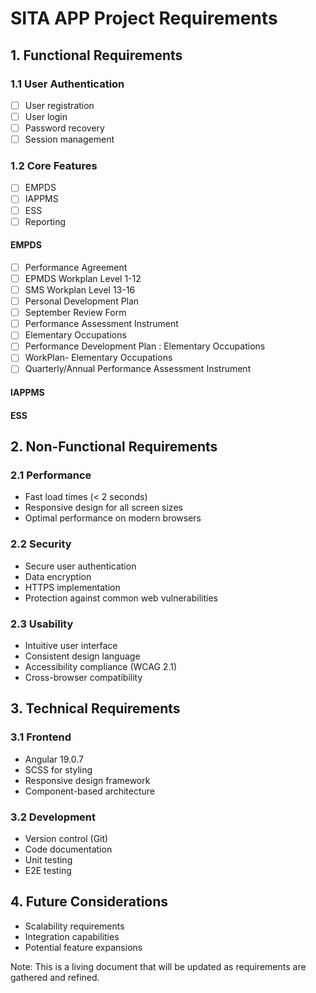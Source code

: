 # SITA APP Project Requirements

## 1. Functional Requirements

### 1.1 User Authentication
- [ ] User registration
- [ ] User login
- [ ] Password recovery
- [ ] Session management

### 1.2 Core Features
- [ ] EMPDS
- [ ] IAPPMS
- [ ] ESS
- [ ] Reporting

#### EMPDS
- [ ] Performance Agreement
- [ ] EPMDS Workplan Level 1-12
- [ ] SMS Workplan Level 13-16
- [ ] Personal Development Plan
- [ ] September Review Form
- [ ] Performance Assessment Instrument
- [ ] Elementary Occupations
- [ ] Performance Development Plan : Elementary Occupations
- [ ] WorkPlan- Elementary Occupations
- [ ] Quarterly/Annual Performance Assessment Instrument

#### IAPPMS

#### ESS


## 2. Non-Functional Requirements

### 2.1 Performance
- Fast load times (< 2 seconds)
- Responsive design for all screen sizes
- Optimal performance on modern browsers

### 2.2 Security
- Secure user authentication
- Data encryption
- HTTPS implementation
- Protection against common web vulnerabilities

### 2.3 Usability
- Intuitive user interface
- Consistent design language
- Accessibility compliance (WCAG 2.1)
- Cross-browser compatibility

## 3. Technical Requirements

### 3.1 Frontend
- Angular 19.0.7
- SCSS for styling
- Responsive design framework
- Component-based architecture

### 3.2 Development
- Version control (Git)
- Code documentation
- Unit testing
- E2E testing

## 4. Future Considerations
- Scalability requirements
- Integration capabilities
- Potential feature expansions

Note: This is a living document that will be updated as requirements are gathered and refined.
